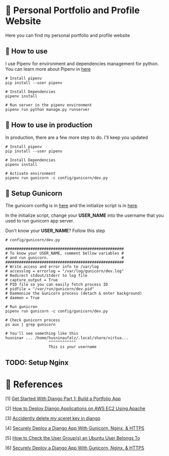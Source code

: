 # 👦 Personal Portfolio and Profile Website

Here you can find my personal portfolio and profile website

## 🤔 How to use
I use Pipenv for environment and dependencies management for python. You can learn more about Pipenv in [here](https://pipenv.pypa.io/en/latest/)

```
# Install pipenv
pip install --user pipenv

# Install Dependencies
pipenv install

# Run server in the pipenv environment
pipenv run python manage.py runserver
```

## 👷 How to use in production
In production, there are a few more step to do. I'll keep you updated

```
# Install pipenv
pip install --user pipenv

# Install Dependencies
pipenv install

# Activate environment
pipenv run gunicorn -c config/gunicorn/dev.py
```

## 🦄 Setup Gunicorn

The gunicorn config is in [here](config/gunicorn/dev.py) and the initialize script is in [here](script/init.sh).

In the initialize script, change your **USER_NAME** into the username that you used to run gunicorn app server. 

Don't know your **USER_NAME**? Follow this step

```
# config/gunicorn/dev.py

####################################################
# To know your USER_NAME, comment bellow variables #
# and run gunicorn.                                #
####################################################
# Write access and error info to /var/log
# accesslog = errorlog = "/var/log/gunicorn/dev.log"
# Redirect stdout/stderr to log file
# capture_output = True
# PID file so you can easily fetch process ID
# pidfile = "/var/run/gunicorn/dev.pid"
# Daemonize the Gunicorn process (detach & enter background)
# daemon = True

# Run gunicron
pipenv run gunicorn -c config/gunicorn/dev.py

# Check gunicorn process
ps aux | grep gunicorn

# You'll see something like this
husnina+ ... /home/husninaufalz/.local/share/virtua...
                   ^^^^^^^^^^^^
                   This is your username
```

## TODO: Setup Nginx

# 📖 References

[1] [Get Started With Django Part 1: Build a Portfolio App](https://realpython.com/get-started-with-django-1/)

[2] [How to Deploy Django Applications on AWS EC2 Using Apache](https://medium.com/saarthi-ai/ec2apachedjango-838e3f6014ab)

[3] [Accidently delete my sceret key in django](https://stackoverflow.com/questions/64094162/i-have-accidently-delete-my-sceret-key-form-settings-py-in-django)

[4] [Securely Deploy a Django App With Gunicorn, Nginx, & HTTPS](https://realpython.com/django-nginx-gunicorn/)

[5] [How to Check the User Group(s) an Ubuntu User Belongs To](https://vitux.com/how-to-check-the-user-groups-an-ubuntu-user-belongs-to/)

[6] [Securely Deploy a Django App With Gunicorn, Nginx, & HTTPS](https://realpython.com/django-nginx-gunicorn/)